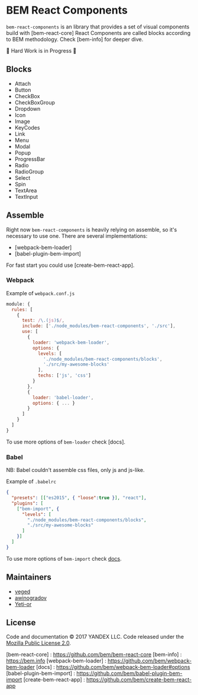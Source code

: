 # BEM React Components

`bem-react-components` is an library that provides a set of visual components build with [bem-react-core]
React Components are called blocks according to BEM methodology. Check [bem-info] for deeper dive.

:construction: Hard Work is in Progress :construction:

## Blocks

* Attach
* Button
* CheckBox
* CheckBoxGroup
* Dropdown
* Icon
* Image
* KeyCodes
* Link
* Menu
* Modal
* Popup
* ProgressBar
* Radio
* RadioGroup
* Select
* Spin
* TextArea
* TextInput

## Assemble

Right now `bem-react-components` is heavily relying on assemble, so it's necessary to use one.
There are several implementations: 

* [webpack-bem-loader]
* [babel-plugin-bem-import]


For fast start you could use [create-bem-react-app].

### Webpack

Example of `webpack.conf.js`

```js
module: {
  rules: [
    {
      test: /\.(js)$/,
      include: ['./node_modules/bem-react-components', './src'],
      use: [
        {
          loader: 'webpack-bem-loader',
          options: {
            levels: [
              './node_modules/bem-react-components/blocks',
              './src/my-awesome-blocks'
            ],
            techs: ['js', 'css']
          }
        },
        {
          loader: 'babel-loader',
          options: { ... }
        }
      ]
    }
  ]
}
```

To use more options of `bem-loader` check [docs].

### Babel

NB: Babel couldn't assemble css files, only js and js-like.

Example of `.babelrc`

```json
{
  "presets": [["es2015", { "loose":true }], "react"],
  "plugins": [
    ["bem-import", {
      "levels": [
        "./node_modules/bem-react-components/blocks",
        "./src/my-awesome-blocks"
      ]
    }]
  ]
}
```

To use more options of `bem-import` check [docs](https://github.com/bem/babel-plugin-bem-import#options).

## Maintainers

* [veged](https://github.com/veged)
* [awinogradov](https://github.com/awinogradov)
* [Yeti-or](https://github.com/Yeti-or)

## License

Code and documentation © 2017 YANDEX LLC. Code released under the [Mozilla Public License 2.0](LICENSE.txt).

[bem-react-core] : https://github.com/bem/bem-react-core
[bem-info] : https://bem.info
[webpack-bem-loader] : https://github.com/bem/webpack-bem-loader
[docs] : https://github.com/bem/webpack-bem-loader#options
[babel-plugin-bem-import] : https://github.com/bem/babel-plugin-bem-import
[create-bem-react-app] : https://github.com/bem/create-bem-react-app

